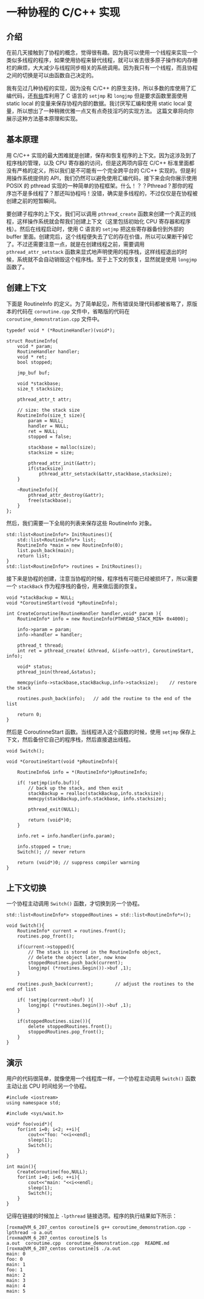 # 一种协程的 C/C++ 实现 #



## 介绍 ##

在前几天接触到了协程的概念，觉得很有趣。因为我可以使用一个线程来实现一个类似多线程的程序，如果使用协程来替代线程，就可以省去很多原子操作和内存栅栏的麻烦，大大减少与线程同步相关的系统调用。因为我只有一个线程，而且协程之间的切换是可以由函数自己决定的。

我有见过几种协程的实现，因为没有 C/C++ 的原生支持，所以多数的库使用了汇编代码，还[有些](http://www.chiark.greenend.org.uk/~sgtatham/coroutines.html)库利用了 C 语言的 `setjmp` 和 `longjmp` 但是要求函数里面使用 static local  的变量来保存协程内部的数据。我讨厌写汇编和使用 static local 变量，所以想出了一种稍微优雅一点又有点奇技淫巧的实现方法。 这篇文章将向你展示这种方法基本原理和实现。



## 基本原理 ##

用 C/C++ 实现的最大困难就是创建，保存和恢复程序的上下文。因为这涉及到了程序栈的管理，以及 CPU 寄存器的访问，但是这两项内容在 C/C++ 标准里面都没有严格的定义，所以我们是不可能有一个完全跨平台的 C/C++ 实现的。但是利用操作系统提供的 API，我们仍然可以避免使用汇编代码，接下来会向你展示使用 POSIX 的 pthread 实现的一种简单的协程框架。什么！？？Pthread？那你的程序岂不是多线程了？那还叫协程吗！没错，确实是多线程的，不过仅仅是在协程被创建之前的短暂瞬间。

要创建子程序的上下文，我们可以调用 `pthread_create` 函数来创建一个真正的线程，这样操作系统就会帮我们创建上下文（这里包括初始化 CPU 寄存器和程序栈）。然后在线程启动时，使用 C 语言的 `setjmp` 把这些寄存器备份到外部的 buffer 里面。创建完后，这个线程便失去了它的存在价值，所以可以果断干掉它了。不过还需要注意一点，就是在创建线程之前，需要调用 `pthread_attr_setstack` 函数来显式地声明使用的程序栈，这样线程退出的时候，系统就不会自动销毁这个程序栈。至于上下文的恢复，显然就是使用 `longjmp`  函数了。



## 创建上下文 ##

下面是 RoutineInfo 的定义。为了简单起见，所有错误处理代码都被省略了，原版本的代码在 `coroutine.cpp` 文件中，省略版的代码在 `coroutine_demonstration.cpp` 文件中。

```cplusplus
typedef void * (*RoutineHandler)(void*);

struct RoutineInfo{
	void * param;
	RoutineHandler handler;
	void * ret;
	bool stopped;

	jmp_buf buf;
	
	void *stackbase;
	size_t stacksize;
	
	pthread_attr_t attr;
	
	// size: the stack size
	RoutineInfo(size_t size){
		param = NULL;
		handler = NULL;
		ret = NULL;
		stopped = false;

		stackbase = malloc(size);
		stacksize = size;

		pthread_attr_init(&attr);
		if(stacksize)
			pthread_attr_setstack(&attr,stackbase,stacksize);
	}
	
	~RoutineInfo(){
		pthread_attr_destroy(&attr);
		free(stackbase);
	}
};
```

然后，我们需要一下全局的列表来保存这些 RoutineInfo 对象。

```cplusplus
std::list<RoutineInfo*> InitRoutines(){
	std::list<RoutineInfo*> list;
	RoutineInfo *main = new RoutineInfo(0);
	list.push_back(main);
	return list;
}
std::list<RoutineInfo*> routines = InitRoutines();
```

接下来是协程的创建，注意当协程的时候，程序栈有可能已经被损坏了，所以需要一个 `stackBack` 作为程序栈的备份，用来做后面的恢复。

```cplusplus
void *stackBackup = NULL;
void *CoroutineStart(void *pRoutineInfo);

int CreateCoroutine(RoutineHandler handler,void* param ){
	RoutineInfo* info = new RoutineInfo(PTHREAD_STACK_MIN+ 0x4000);

	info->param = param;
	info->handler = handler;

	pthread_t thread;
	int ret = pthread_create( &thread, &(info->attr), CoroutineStart, info);

	void* status;
	pthread_join(thread,&status);

	memcpy(info->stackbase,stackBackup,info->stacksize); 	// restore the stack

	routines.push_back(info); 	// add the routine to the end of the list
	
	return 0;
}
```

然后是 CoroutinneStart 函数。当线程进入这个函数的时候，使用 `setjmp` 保存上下文，然后备份它自己的程序栈，然后直接退出线程。

```cplusplus
void Switch();

void *CoroutineStart(void *pRoutineInfo){

	RoutineInfo& info = *(RoutineInfo*)pRoutineInfo;

	if( !setjmp(info.buf)){	
		// back up the stack, and then exit
		stackBackup = realloc(stackBackup,info.stacksize);
		memcpy(stackBackup,info.stackbase, info.stacksize);

		pthread_exit(NULL);

		return (void*)0;
	}

	info.ret = info.handler(info.param);
	
	info.stopped = true;
	Switch(); // never return
	
	return (void*)0; // suppress compiler warning
}
```



## 上下文切换 ##

一个协程主动调用 `Switch()` 函数，才切换到另一个协程。

```cplusplus
std::list<RoutineInfo*> stoppedRoutines = std::list<RoutineInfo*>();

void Switch(){
	RoutineInfo* current = routines.front();
	routines.pop_front();
	
	if(current->stopped){
		// The stack is stored in the RoutineInfo object, 
		// delete the object later, now know
		stoppedRoutines.push_back(current);
		longjmp( (*routines.begin())->buf ,1);
	}
	
	routines.push_back(current);		// adjust the routines to the end of list
	
	if( !setjmp(current->buf) ){
		longjmp( (*routines.begin())->buf ,1);
	}
	
	if(stoppedRoutines.size()){
		delete stoppedRoutines.front();
		stoppedRoutines.pop_front();
	}
}
```



## 演示 ##

用户的代码很简单，就像使用一个线程库一样，一个协程主动调用 `Switch()` 函数主动让出 CPU 时间给另一个协程。

```cplusplus
#include <iostream>
using namespace std;

#include <sys/wait.h>

void* foo(void*){
	for(int i=0; i<2; ++i){
		cout<<"foo: "<<i<<endl;
		sleep(1);
		Switch();
	}
}

int main(){
	CreateCoroutine(foo,NULL);
	for(int i=0; i<6; ++i){
		cout<<"main: "<<i<<endl;
		sleep(1);
		Switch();
	}
}
```

记得在链接的时候加上 `-lpthread` 链接选项。程序的执行结果如下所示：

    [roxma@VM_6_207_centos coroutine]$ g++ coroutime_demonstration.cpp -lpthread -o a.out
    [roxma@VM_6_207_centos coroutine]$ ls
    a.out  coroutime.cpp  coroutime_demonstration.cpp  README.md
    [roxma@VM_6_207_centos coroutine]$ ./a.out
    main: 0
    foo: 0
    main: 1
    foo: 1
    main: 2
    main: 3
    main: 4
    main: 5

